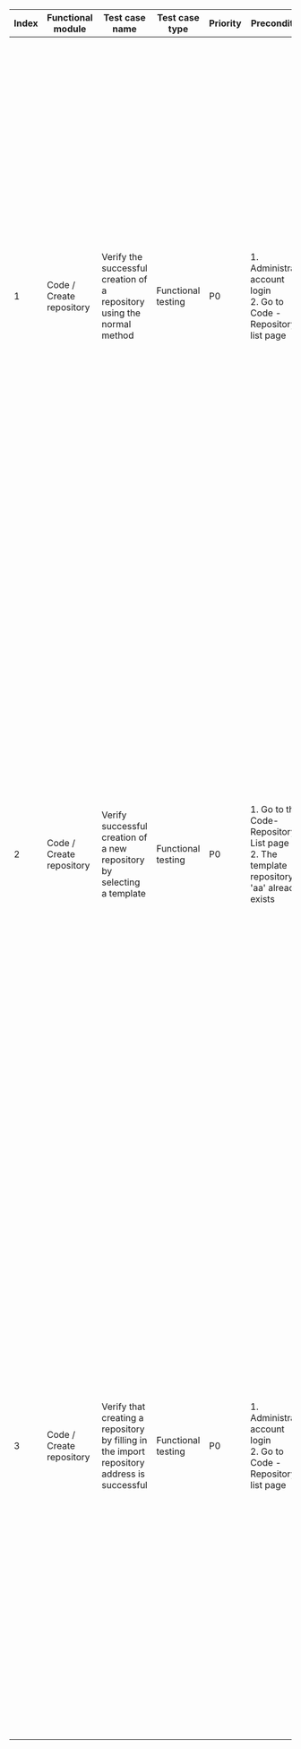 | Index | Functional module | Test case name | Test case type | Priority | Precondition | Step description | Expected result | Remarks |
| - | - | - | - | - | - | - | - | - |
| 1 | Code / Create repository | Verify the successful creation of a repository using the normal method | Functional testing | P0 | 1. Administrator account login<br>2. Go to Code - Repository list page | 1. Code-repository list page, click on the "Create repository" button<br>2. Select 'Create New' and fill in the repository name, repository path, repository ownership, associated project, repository members, description, visibility, type, programming language, template file, and branch. Click the 'Create' button.<br>3. Click on the 'Overview' and 'Repository - Basic Information' tabs in the menu bar<br>4. Check that the data is consistent with the data filled in during addition | 1. Navigate to the create repository page<br>2. Create successfully, redirect to the code page of the new repository<br>3. Navigate to the 'Overview' and 'Repository - Basic Information' pages respectively<br>4. Data consistency |  |
| 2 | Code / Create repository | Verify successful creation of a new repository by selecting a template | Functional testing | P0 | 1. Go to the Code-Repository List page<br>2. The template repository 'aa' already exists | 1. Code-repository list page, click on the "Create repository" button<br>2. Click "Use Template Repository", select template repository "aa", fill in the repository name, repository path, select repository ownership, associated project, repository members, fill in the description, select visibility, type, programming language and template file, branch, click the "Create" button<br>3. Click on the 'Overview' and 'Repository - Basic Information' tabs in the menu bar<br>4. Check that the data is consistent with the data filled in during addition | 1. Navigate to the create repository page<br>2. Create successfully, redirect to the code page of the new repository<br>3. Navigate to the 'Overview' and 'Repository - Basic Information' pages respectively<br>4. Data consistency |  |
| 3 | Code / Create repository | Verify that creating a repository by filling in the import repository address is successful | Functional testing | P0 | 1. Administrator account login<br>2. Go to Code - Repository list page | 1. Code-repository list page, click on the "Create repository" button<br>2. Fill in the repository name, repository path, select repository ownership, associate with a project, add repository members, fill in the description, select visibility, type, programming language and template files, branches, fill in the repository import address, and click the 'Create' button.<br>3. Click on the 'Overview' and 'Repository - Basic Information' tabs in the menu bar<br>4. Check that the data is consistent with the data filled in during addition | 1. Navigate to the create repository page<br>2. Create successfully, redirect to the code page of the new repository<br>3. Navigate to the 'Overview' and 'Repository - Basic Information' pages respectively<br>4. Data consistency | Enter the address of the imported repository:<br>https://github.com/Swee-ty/first-repo |
